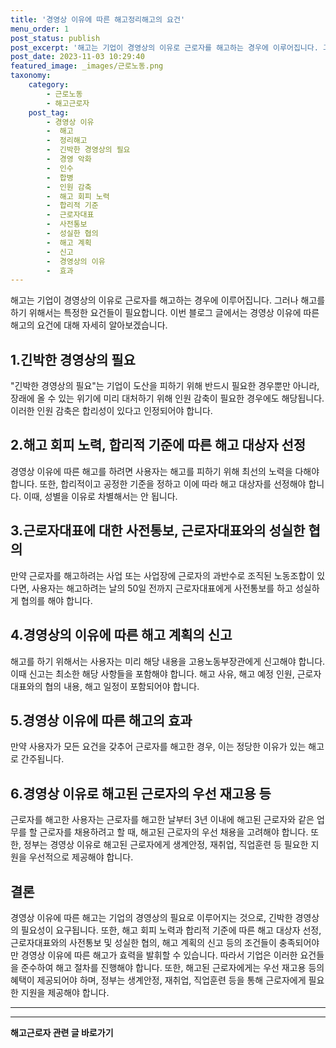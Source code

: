 ```yaml
---
title: '경영상 이유에 따른 해고정리해고의 요건'
menu_order: 1
post_status: publish
post_excerpt: '해고는 기업이 경영상의 이유로 근로자를 해고하는 경우에 이루어집니다. 그러나 해고를 하기 위해서는 특정한 요건들이 필요합니다. 이번 블로그 글에서는 경영상 이유에 따른 해고의 요건에 대해 자세히 알아보겠습니다.'
post_date: 2023-11-03 10:29:40
featured_image: _images/근로노동.png
taxonomy:
    category:
        - 근로노동
        - 해고근로자
    post_tag:
        - 경영상 이유
        -  해고
        -  정리해고
        -  긴박한 경영상의 필요
        -  경영 악화
        -  인수
        -  합병
        -  인원 감축
        -  해고 회피 노력
        -  합리적 기준
        -  근로자대표
        -  사전통보
        -  성실한 협의
        -  해고 계획
        -  신고
        -  경영상의 이유
        -  효과
---
```



해고는 기업이 경영상의 이유로 근로자를 해고하는 경우에 이루어집니다. 그러나 해고를 하기 위해서는 특정한 요건들이 필요합니다. 이번 블로그 글에서는 경영상 이유에 따른 해고의 요건에 대해 자세히 알아보겠습니다.

## 1.긴박한 경영상의 필요

"긴박한 경영상의 필요"는 기업이 도산을 피하기 위해 반드시 필요한 경우뿐만 아니라, 장래에 올 수 있는 위기에 미리 대처하기 위해 인원 감축이 필요한 경우에도 해당됩니다. 이러한 인원 감축은 합리성이 있다고 인정되어야 합니다.

## 2.해고 회피 노력, 합리적 기준에 따른 해고 대상자 선정

경영상 이유에 따른 해고를 하려면 사용자는 해고를 피하기 위해 최선의 노력을 다해야 합니다. 또한, 합리적이고 공정한 기준을 정하고 이에 따라 해고 대상자를 선정해야 합니다. 이때, 성별을 이유로 차별해서는 안 됩니다.

## 3.근로자대표에 대한 사전통보, 근로자대표와의 성실한 협의

만약 근로자를 해고하려는 사업 또는 사업장에 근로자의 과반수로 조직된 노동조합이 있다면, 사용자는 해고하려는 날의 50일 전까지 근로자대표에게 사전통보를 하고 성실하게 협의를 해야 합니다.

## 4.경영상의 이유에 따른 해고 계획의 신고

해고를 하기 위해서는 사용자는 미리 해당 내용을 고용노동부장관에게 신고해야 합니다. 이때 신고는 최소한 해당 사항들을 포함해야 합니다. 해고 사유, 해고 예정 인원, 근로자대표와의 협의 내용, 해고 일정이 포함되어야 합니다.

## 5.경영상 이유에 따른 해고의 효과

만약 사용자가 모든 요건을 갖추어 근로자를 해고한 경우, 이는 정당한 이유가 있는 해고로 간주됩니다.

## 6.경영상 이유로 해고된 근로자의 우선 재고용 등

근로자를 해고한 사용자는 근로자를 해고한 날부터 3년 이내에 해고된 근로자와 같은 업무를 할 근로자를 채용하려고 할 때, 해고된 근로자의 우선 채용을 고려해야 합니다. 또한, 정부는 경영상 이유로 해고된 근로자에게 생계안정, 재취업, 직업훈련 등 필요한 지원을 우선적으로 제공해야 합니다.

## 결론

경영상 이유에 따른 해고는 기업의 경영상의 필요로 이루어지는 것으로, 긴박한 경영상의 필요성이 요구됩니다. 또한, 해고 회피 노력과 합리적 기준에 따른 해고 대상자 선정, 근로자대표와의 사전통보 및 성실한 협의, 해고 계획의 신고 등의 조건들이 충족되어야만 경영상 이유에 따른 해고가 효력을 발휘할 수 있습니다. 따라서 기업은 이러한 요건들을 준수하여 해고 절차를 진행해야 합니다. 또한, 해고된 근로자에게는 우선 재고용 등의 혜택이 제공되어야 하며, 정부는 생계안정, 재취업, 직업훈련 등을 통해 근로자에게 필요한 지원을 제공해야 합니다.

---

<!-- wp:separator -->
<hr class="wp-block-separator has-alpha-channel-opacity"/>
<!-- /wp:separator -->

<!-- wp:group {"backgroundColor":"base","layout":{"type":"constrained"}} -->
<div class="wp-block-group has-base-background-color has-background"><!-- wp:paragraph {"align":"center","fontSize":"medium"} -->
<p class="has-text-align-center has-large-font-size"><strong>해고근로자 관련 글 바로가기</strong></p>
<!-- /wp:paragraph -->


<!-- wp:latest-posts
{"categories":[{"id":12660,"count":19,"description":"","link":"https://uknowlaw.com/category/%ed%95%b4%ea%b3%a0%ea%b7%bc%eb%a1%9c%ec%9e%90/","name":"해고근로자","slug":"해고근로자","taxonomy":"category","parent":0,"meta":[],"_links":{"self":[{"href":"https://uknowlaw.com/wp-json/wp/v2/categories/12660"}],"collection":[{"href":"https://uknowlaw.com/wp-json/wp/v2/categories"}],"about":[{"href":"https://uknowlaw.com/wp-json/wp/v2/taxonomies/category"}],"wp:post_type":[{"href":"https://uknowlaw.com/wp-json/wp/v2/posts?categories=12660"}],"curies":[{"name":"wp","href":"https://api.w.org/{rel}","templated":true}]}}]} /--></div>
<!-- /wp:group -->